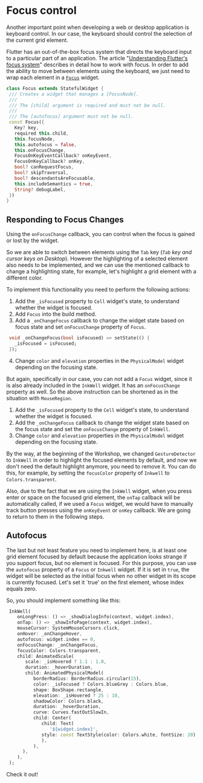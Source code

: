 # Focus control

Another important point when developing a web or desktop application is keyboard control. In our case, the keyboard should control the selection of the current grid element.

Flutter has an out-of-the-box focus system that directs the keyboard input to a particular part of an application. The article "[Understanding Flutter's focus system](https://docs.flutter.dev/development/ui/advanced/focus)" describes in detail how to work with focus. In order to add the ability to move between elements using the keyboard, we just need to wrap each element in a [`Focus`](https://api.flutter.dev/flutter/widgets/Focus-class.html) widget.

<!-- I'm not sure how important it is to show the whole constructor -- it's kind of distracting. Maybe just highlight the important properties you want to show? -->
```dart
class Focus extends StatefulWidget {
 /// Creates a widget that manages a [FocusNode].
 ///
 /// The [child] argument is required and must not be null.
 ///
 /// The [autofocus] argument must not be null.
 const Focus({
   Key? key,
   required this.child,
   this.focusNode,
   this.autofocus = false,
   this.onFocusChange,
   FocusOnKeyEventCallback? onKeyEvent,
   FocusOnKeyCallback? onKey,
   bool? canRequestFocus,
   bool? skipTraversal,
   bool? descendantsAreFocusable,
   this.includeSemantics = true,
   String? debugLabel,
 })
}
```

<!-- This step has a lot of good content, and I've added some headings to help split it up a bit -->
## Responding to Focus Changes

Using the `onFocusChange` callback, you can control when the focus is gained or lost by the widget.

So we are able to switch between elements using the `Tab` key (*`Tab` key and cursor keys on Desktop*). However the highlighting of a selected element also needs to be implemented, and we can use the mentioned callback to change a highlighting state, for example, let's highlight a grid element with a different color.

To implement this functionality you need to perform the following actions:

1. Add the `_isFocused` property to `Cell` widget's state, to understand whether the widget is focused.
2. Add `Focus` into the build method.
3. Add a `_onChangeFocus` callback to change the widget state based on focus state and set `onFocusChange` property of `Focus`.
```dart
 void _onChangeFocus(bool isFocused) => setState(() {
   _isFocused = isFocused;
 });
```
4. Change `color` and `elevation` properties in the `PhysicalModel` widget depending on the focusing state.

But again, specifically in our case, you can not add a `Focus` widget, since it is also already included in the `InkWell` widget. It has an `onFocusChange` property as well. So the above instruction can be shortened as in the situation with `MouseRegion`.

1. Add the `_isFocused` property to the `Cell` widget's state, to understand whether the widget is focused.
2. Add the `_onChangeFocus` callback to change the widget state based on the focus state and set the `onFocusChange` property of `InkWell`.
3. Change `color` and `elevation` properties in the `PhysicalModel` widget depending on the focusing state.

By the way, at the beginning of the Workshop, we changed `GestureDetector` to `InkWell` in order to highlight the focused elements by default, and now we don't need the default highlight anymore, you need to remove it. You can do this, for example, by setting the `focusColor` property of `Inkwell` to `Colors.transparent`.

Also, due to the fact that we are using the `InkWell` widget, when you press enter or space on the focused grid element, the `onTap` callback will be automatically called, if we used a `Focus` widget, we would have to manually track button presses using the `onKeyEvent` or `onKey` callback. We are going to return to them in the following steps.

## Autofocus


The last but not least feature you need to implement here, is at least one grid element focused by default because the application looks strange if you support focus, but no element is focused. For this purpose, you can use the `autofocus` property of a `Focus` or `Inkwell` widget. If it is set in `true`, the widget will be selected as the initial focus when no other widget in its scope is currently focused. Let's set it `true' on the first element, whose index equals zero.

So, you should implement something like this:

```dart
 InkWell(
    onLongPress: () => _showDialogInfo(context, widget.index),
    onTap: () => _showInfoPage(context, widget.index),
    mouseCursor: SystemMouseCursors.click,
    onHover: _onChangeHover,
    autofocus: widget.index == 0,
    onFocusChange: _onChangeFocus,
    focusColor: Colors.transparent,
    child: AnimatedScale(
       scale: _isHovered ? 1.1 : 1.0,
       duration: _hoverDuration,
       child: AnimatedPhysicalModel(
          borderRadius: BorderRadius.circular(15),
          color: _isFocused ? Colors.blueGrey : Colors.blue,
          shape: BoxShape.rectangle,
          elevation: _isHovered ? 25 : 10,
          shadowColor: Colors.black,
          duration: _hoverDuration,
          curve: Curves.fastOutSlowIn,
          child: Center(
             child: Text(
                '${widget.index}',
             style: const TextStyle(color: Colors.white, fontSize: 20),
             ),
          ),
      ),
    ),
 );
```

Check it out!
